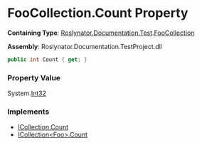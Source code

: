# FooCollection\.Count Property

**Containing Type**: [Roslynator.Documentation.Test](../../README.md)\.[FooCollection](../README.md)

**Assembly**: Roslynator\.Documentation\.TestProject\.dll

```csharp
public int Count { get; }
```

### Property Value

System\.[Int32](https://docs.microsoft.com/en-us/dotnet/api/system.int32)

### Implements

* [ICollection.Count](https://docs.microsoft.com/en-us/dotnet/api/system.collections.icollection.count)
* [ICollection\<Foo>.Count](https://docs.microsoft.com/en-us/dotnet/api/system.collections.generic.icollection-1.count)
